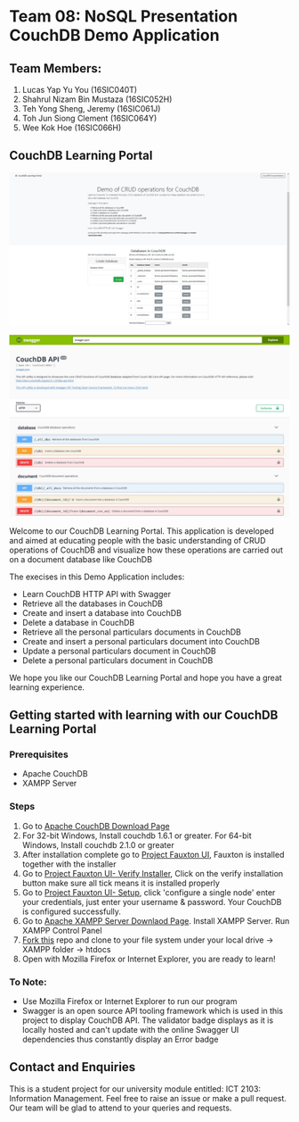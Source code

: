 # Team 08: NoSQL Presentation CouchDB Demo Application

## Team Members:
1. Lucas Yap Yu You (16SIC040T)
2. Shahrul Nizam Bin Mustaza (16SIC052H)
3. Teh Yong Sheng, Jeremy (16SIC061J)
4. Toh Jun Siong Clement (16SIC064Y)
5. Wee Kok Hoe (16SIC066H)

## CouchDB Learning Portal

![CouchDB Learning Portal](https://raw.githubusercontent.com/jeremyteh/couchdb/master/img/CouchDBLearningPortal.JPG)

![CouchDB Learning Portal](https://raw.githubusercontent.com/jeremyteh/couchdb/master/img/CouchDBSwaggerHttpApi.JPG)

Welcome to our CouchDB Learning Portal. This application is developed and aimed at educating people with the basic understanding of CRUD operations of CouchDB and visualize how these operations are carried out on a document database like CouchDB

The execises in this Demo Application includes:
* Learn CouchDB HTTP API with Swagger
* Retrieve all the databases in CouchDB
* Create and insert a database into CouchDB
* Delete a database in CouchDB
* Retrieve all the personal particulars documents in CouchDB
* Create and insert a personal particulars document into CouchDB
* Update a personal particulars document in CouchDB
* Delete a personal particulars document in CouchDB

We hope you like our CouchDB Learning Portal and hope you have a great learning experience.

## Getting started with learning with our CouchDB Learning Portal

### Prerequisites

* Apache CouchDB
* XAMPP Server

### Steps

1. Go to [Apache CouchDB Download Page](http://couchdb.apache.org/#download)
2. For 32-bit Windows, Install couchdb 1.6.1 or greater. For 64-bit Windows, Install couchdb 2.1.0 or greater
3. After installation complete go to [Project Fauxton UI](http://localhost:5984/_utils/), Fauxton is installed together with the installer
4. Go to [Project Fauxton UI- Verify Installer](http://localhost:5984/_utils/#/verifyinstall), Click on the verify installation button make sure all tick means it is installed properly
5. Go to [Project Fauxton UI- Setup](http://localhost:5984/_utils/#/setup), click 'configure a single node' enter your credentials, just enter your username & password. Your CouchDB is configured successfully.
6. Go to [Apache XAMPP Server Downlaod Page](https://www.apachefriends.org/index.html). Install XAMPP Server. Run XAMPP Control Panel
8. [Fork this](http://github.com/jeremyteh/couchdb.git) repo and clone to your file system under your local drive -> XAMPP folder -> htdocs
9. Open with Mozilla Firefox or Internet Explorer, you are ready to learn!

### To Note:

* Use Mozilla Firefox or Internet Explorer to run our program
* Swagger is an open source API tooling framework which is used in this project to display CouchDB API. The validator badge displays as it is locally hosted and can't update with the online Swagger UI dependencies thus constantly display an Error badge

## Contact and Enquiries

This is a student project for our university module entitled: ICT 2103: Information Management. Feel free to raise an issue or make a pull request. Our team will be glad to attend to your queries and requests.
